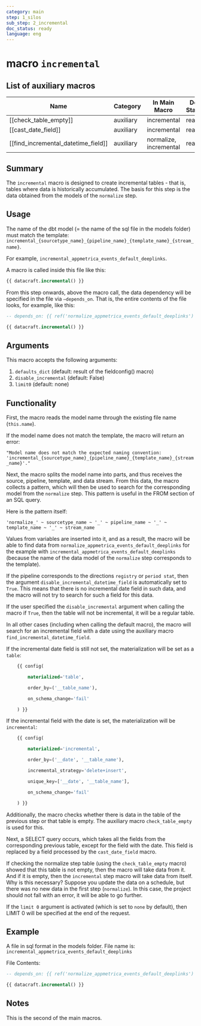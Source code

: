 ```yaml
---
category: main
step: 1_silos
sub_step: 2_incremental
doc_status: ready
language: eng
---
```

# macro `incremental`

## List of auxiliary macros
| Name                                | Category  | In Main Macro          | Doc Status |
| ----------------------------------- | --------- | ---------------------- | ---------- |
| [[check_table_empty]]               | auxiliary | incremental            | ready      |
| [[cast_date_field]]                 | auxiliary | incremental            | ready      |
| [[find_incremental_datetime_field]] | auxiliary | normalize, incremental | ready      |

## Summary

The `incremental` macro is designed to create incremental tables - that is, tables where data is historically accumulated. The basis for this step is the data obtained from the models of the `normalize` step.
## Usage

The name of the dbt model (= the name of the sql file in the models folder) must match the template: 
`incremental_{sourcetype_name}_{pipeline_name}_{template_name}_{stream_name}`.

For example, `incremental_appmetrica_events_default_deeplinks`.

A macro is called inside this file like this:
```sql
{{ datacraft.incremental() }}
```

From this step onwards, above the macro call, the data dependency will be specified in the file via `—depends_on`. That is, the entire contents of the file looks, for example, like this:
```sql
-- depends_on: {{ ref('normalize_appmetrica_events_default_deeplinks') }}

{{ datacraft.incremental() }}
```

## Arguments

This macro accepts the following arguments:

1. `defaults_dict` (default: result of the fieldconfig() macro)
2. `disable_incremental` (default: False)
3. `limit0` (default: none)
## Functionality

First, the macro reads the model name through the existing file name (`this.name`).

If the model name does not match the template, the macro will return an error:

`"Model name does not match the expected naming convention: 'incremental_{sourcetype_name}_{pipeline_name}_{template_name}_{stream_name}'."`

Next, the macro splits the model name into parts, and thus receives the source, pipeline, template, and data stream. From this data, the macro collects a pattern, which will then be used to search for the corresponding model from the `normalize` step. This pattern is useful in the FROM section of an SQL query.

Here is the pattern itself:

`'normalize_' ~ sourcetype_name ~ '_' ~ pipeline_name ~ '_' ~ template_name ~ '_' ~ stream_name`

Values from variables are inserted into it, and as a result, the macro will be able to find data from `normalize_appmetrica_events_default_deeplinks` for the example with `incremental_appmetrica_events_default_deeplinks` (because the name of the data model of the `normalize` step corresponds to the template).

If the pipeline corresponds to the directions `registry` or `period stat`, then the argument `disable_incremental_datetime_field` is automatically set to `True`. This means that there is no incremental date field in such data, and the macro will not try to search for such a field for this data.

If the user specified the `disable_incremental` argument when calling the macro if `True`, then the table will not be incremental, it will be a regular table.

In all other cases (including when calling the default macro), the macro will search for an incremental field with a date using the auxiliary macro `find_incremental_datetime_field`.

If the incremental date field is still not set, the materialization will be set as a `table`:

```sql
    {{ config(

        materialized='table',

        order_by=('__table_name'),

        on_schema_change='fail'

    ) }}
```
  
If the incremental field with the date is set, the materialization will be `incremental`:

```sql
    {{ config(

        materialized='incremental',

        order_by=('__date', '__table_name'),

        incremental_strategy='delete+insert',

        unique_key=['__date', '__table_name'],

        on_schema_change='fail'

    ) }}
```
  
Additionally, the macro checks whether there is data in the table of the previous step or that table is empty. The auxiliary macro `check_table_empty` is used for this.

Next, a SELECT query occurs, which takes all the fields from the corresponding previous table, except for the field with the date. This field is replaced by a field processed by the `cast_date_field` macro.

If checking the normalize step table (using the `check_table_empty` macro) showed that this table is not empty, then the macro will take data from it. And if it is empty, then the `incremental` step macro will take data from itself. Why is this necessary? Suppose you update the data on a schedule, but there was no new data in the first step (`normalize`). In this case, the project should not fall with an error, it will be able to go further.

If the `limit 0` argument is activated (which is set to `none` by default), then LIMIT 0 will be specified at the end of the request.
## Example

A file in sql format in the models folder. File name is: `incremental_appmetrica_events_default_deeplinks`

File Contents:
```sql
-- depends_on: {{ ref('normalize_appmetrica_events_default_deeplinks') }}

{{ datacraft.incremental() }}
```
## Notes

This is the second of the main macros.
